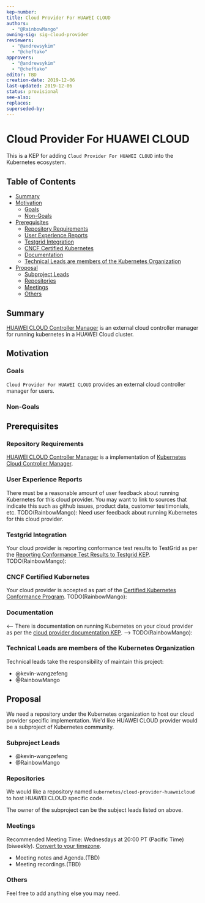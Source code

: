 ```yaml
---
kep-number: 
title: Cloud Provider For HUAWEI CLOUD
authors:
  - "@RainbowMango"
owning-sig: sig-cloud-provider
reviewers:
  - "@andrewsykim"
  - "@cheftako"
approvers:
  - "@andrewsykim"
  - "@cheftako"
editor: TBD
creation-date: 2019-12-06
last-updated: 2019-12-06
status: provisional
see-also:
replaces:
superseded-by:
---
```


# Cloud Provider For HUAWEI CLOUD

This is a KEP for adding `Cloud Provider For HUAWEI CLOUD` into the Kubernetes ecosystem.

## Table of Contents

<!-- toc -->
- [Summary](#summary)
- [Motivation](#motivation)
  - [Goals](#goals)
  - [Non-Goals](#non-goals)
- [Prerequisites](#prerequisites)
  - [Repository Requirements](#repository-requirements)
  - [User Experience Reports](#user-experience-reports)
  - [Testgrid Integration](#testgrid-integration)
  - [CNCF Certified Kubernetes](#cncf-certified-kubernetes)
  - [Documentation](#documentation)
  - [Technical Leads are members of the Kubernetes Organization](#technical-leads-are-members-of-the-kubernetes-organization)
- [Proposal](#proposal)
  - [Subproject Leads](#subproject-leads)
  - [Repositories](#repositories)
  - [Meetings](#meetings)
  - [Others](#others)
<!-- /toc -->

## Summary

[HUAWEI CLOUD Controller Manager](https://github.com/huawei-cloudnative/cloud-provider-huaweicloud) is an external cloud 
controller manager for running kubernetes in a HUAWEI Cloud cluster.

## Motivation

### Goals

`Cloud Provider For HUAWEI CLOUD` provides an external cloud controller manager for users.

### Non-Goals

## Prerequisites

### Repository Requirements

[HUAWEI CLOUD Controller Manager](https://github.com/huawei-cloudnative/cloud-provider-huaweicloud) is a implementation of
[Kubernetes Cloud Controller Manager](https://kubernetes.io/docs/tasks/administer-cluster/running-cloud-controller/). 

### User Experience Reports

There must be a reasonable amount of user feedback about running Kubernetes for this cloud provider. 
You may want to link to sources that indicate this such as github issues, product data, customer tesitimonials, etc.
TODO(RainbowMango): Need user feedback about running Kubernetes for this cloud provider.

### Testgrid Integration

Your cloud provider is reporting conformance test results to TestGrid as per the [Reporting Conformance Test Results to Testgrid KEP](https://github.com/kubernetes/community/blob/master/keps/sig-cloud-provider/0018-testgrid-conformance-e2e.md).
TODO(RainbowMango): 

### CNCF Certified Kubernetes

Your cloud provider is accepted as part of the [Certified Kubernetes Conformance Program](https://github.com/cncf/k8s-conformance).
TODO(RainbowMango): 

### Documentation

<--
There is documentation on running Kubernetes on your cloud provider as per the 
[cloud provider documentation KEP](https://github.com/kubernetes/community/blob/master/keps/sig-cloud-provider/0019-cloud-provider-documentation.md).
-->
TODO(RainbowMango): 

### Technical Leads are members of the Kubernetes Organization

<!--
All proposed technical leads for this provider must be members of the Kubernetes organization. Membership is used as a 
signal for technical ability, commitment to the project, and compliance to the 
[CNCF Code of Conduct](https://github.com/cncf/foundation/blob/master/code-of-conduct.md) which we believe are important 
traits for subproject technical leads. Learn more about Kubernetes community membership 
[here](https://github.com/kubernetes/community/blob/master/community-membership.md).
-->
Technical leads take the responsibility of maintain this project:
- @kevin-wangzefeng 
- @RainbowMango

## Proposal

<!--
This is where you can talk about what resources from the Kubernetes community you would like such as a repository in the 
Kubernetes organization to host your provider code.
-->
We need a repository under the Kubernetes organization to host our cloud provider specific implementation.
We'd like HUAWEI CLOUD provider would be a subproject of Kubernetes community. 

### Subproject Leads

<!--
This is where you indicate the leads for the subproject. Make sure you include their github handles. 
See the [SIG Charter](https://github.com/kubernetes/community/blob/master/sig-cloud-provider/CHARTER.md#subprojectprovider-owners) 
for more details on expectations from subproject leads.
-->
- @kevin-wangzefeng 
- @RainbowMango

### Repositories

<!--
This is where you propose a repository within the Kubernetes org, it's important you specify the name of the repository you would like. 
Cloud providers typically have at least 1 repository named `kubernetes/cloud-provider-foobar`. 
It's also important to indiciate who the initial owners of the repositories will be. 
These owners will be added to the initial OWNERS file. The owners of the subproject must be owners of the repositories 
but you can add more owners in the repo if you'd like. If you are requesting any repositories, be sure to add them to 
the SIG Cloud Provider [subproject list](https://github.com/kubernetes/community/tree/master/sig-cloud-provider#subprojects).
-->
We would like a repository named `kubernetes/cloud-provider-huaweicloud` to host HUAWEI CLOUD specific code.

The owner of the subproject can be the subject leads listed on above.

### Meetings

<!--
This where you specify when you will have meetings to discuss development of your cloud provider. 
SIG Cloud Provider will provide zoom/youtube channels as required. 
Note that these meetings are in addition to the biweekly SIG Cloud Provider meetings that 
subproject leads are strongly encouraged to attend.
-->
Recommended Meeting Time: Wednesdays at 20:00 PT (Pacific Time) (biweekly). [Convert to your timezone](http://www.thetimezoneconverter.com/?t=20:00&tz=PT%20%28Pacific%20Time%29).
- Meeting notes and Agenda.(TBD)
- Meeting recordings.(TBD)

### Others

Feel free to add anything else you may need.
